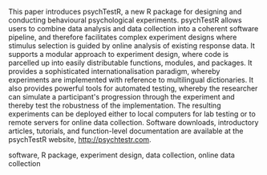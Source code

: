 This paper introduces psychTestR, a new R package for designing and conducting behavioural psychological experiments. psychTestR allows users to combine data analysis and data collection into a coherent software pipeline, and therefore facilitates complex experiment designs where stimulus selection is guided by online analysis of existing response data. It supports a modular approach to experiment design, where code is parcelled up into easily distributable functions, modules, and packages. It provides a sophisticated internationalisation paradigm, whereby experiments are implemented with reference to multilingual dictionaries. It also provides powerful tools for automated testing, whereby the researcher can simulate a participant's progression through the experiment and thereby test the robustness of the implementation. The resulting experiments can be deployed either to local computers for lab testing or to remote servers for online data collection. Software downloads, introductory articles, tutorials, and function-level documentation are available at the psychTestR website, http://psychtestr.com.

software, R package, experiment design, data collection, online data collection

